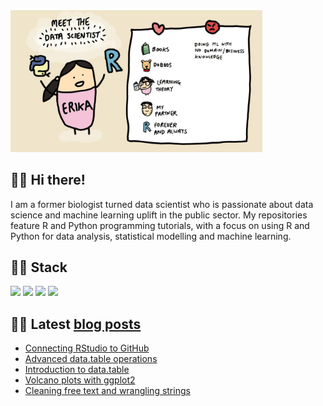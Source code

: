 <img src="./meet_erika.jpg" width="80%" height="80%">
<br>

## :woman_technologist: Hi there!
I am a former biologist turned data scientist who is passionate about data science and machine learning uplift in the public sector. My repositories feature R and Python programming tutorials, with a focus on using R and Python for data analysis, statistical modelling and machine learning.

## :woman_technologist: Stack
![](https://img.shields.io/badge/Language-R-blue) ![](https://img.shields.io/badge/Language-Python-blue) ![](https://img.shields.io/badge/Theory-Statistics-orange) ![](https://img.shields.io/badge/Theory-Mathematics-orange)

## :woman_technologist: Latest [blog posts](https://erikaduan.github.io/)
<!-- BLOG-POST-LIST:START -->
- [Connecting RStudio to GitHub](https://erikaduan.github.io/posts/2021-05-30-syncing-to-github)
- [Advanced data.table operations](https://erikaduan.github.io/posts/2021-02-16-data-table-part-2)
- [Introduction to data.table](https://erikaduan.github.io/posts/2021-01-30-data-table-part-1)
- [Volcano plots with ggplot2](https://erikaduan.github.io/posts/2021-01-02-volcano-plots-with-ggplot2)
- [Cleaning free text and wrangling strings](https://erikaduan.github.io/posts/2020-12-31-cleaning-free-text-and-wrangling-strings)
<!-- BLOG-POST-LIST:END -->
